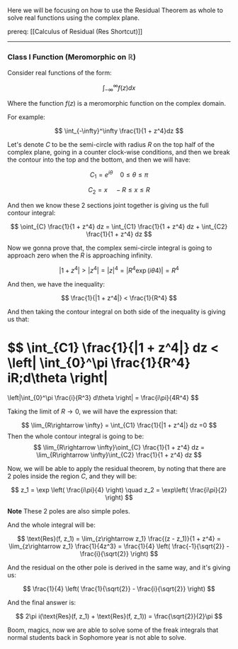
Here we will be focusing on how to use the Residual Theorem as whole to solve real functions using the complex plane. 

prereq: [[Calculus of Residual (Res Shortcut)]]

---

### Class I Function (Meromorphic on $\mathbb{R}$)

Consider real functions of the form:

$$
\int_{-\infty}^{\infty} f(z) dx 
$$

Where the function $f(z)$ is a meromorphic function on the complex domain. 

For example: 

$$
\int_{-\infty}^\infty \frac{1}{1 + z^4}dz
$$

Let's denote $C$ to be the semi-circle with radius $R$ on the top half of the complex plane, going in a counter clock-wise conditions, and then we break the contour into the top and the bottom, and then we will have: 

$$C_1 = e^{i\theta} \quad 0 \leq \theta \leq \pi$$

$$
C_2 = x \quad -R \leq x \leq R
$$

And then we know these 2 sections joint together is giving us the full contour integral:

$$
\oint_{C} \frac{1}{1 + z^4} dz = \int_{C1} \frac{1}{1 + z^4} dz  + \int_{C2} \frac{1}{1 + z^4} dz 
$$

Now we gonna prove that, the complex semi-circle integral is going to approach zero when the $R$ is approaching infinity. 

$$
|1 + z^4| > |z^4| = |z|^4 = |R^4\exp(i\theta 4)| = R^4
$$

And then, we have the inequality:

$$
\frac{1}{|1 + z^4|} < \frac{1}{R^4}
$$

And then taking the contour integral on both side of the inequality is giving us that:

$$
\int_{C1} \frac{1}{|1 + z^4|} dz < 
\left| 
\int_{0}^\pi \frac{1}{R^4} iR\;d\theta
\right|
=
\left|\int_{0}^\pi
\frac{i}{R^3} d\theta
\right| = \frac{i\pi}{4R^4}
$$

Taking the limit of $R \rightarrow 0$, we will have the expression that:

$$
\lim_{R\rightarrow \infty} = \int_{C1} \frac{1}{|1 + z^4|} dz =0
$$
Then the whole contour integral is going to be: 
$$
\lim_{R\rightarrow \infty}\oint_{C} \frac{1}{1 + z^4} dz = 
\lim_{R\rightarrow \infty}\int_{C2} \frac{1}{1 + z^4} dz 
$$

Now, we will be able to apply the residual theorem, by noting that there are 2 poles inside the region $C$, and they will be: 

$$
z_1 = \exp
\left(
\frac{i\pi}{4}
\right) 
\quad  
z_2 = 
\exp\left( 
\frac{i\pi}{2}
\right)
$$

**Note** These 2 poles are also simple poles. 

And the whole integral will be: 

$$
\text{Res}(f, z_1) = \lim_{z\rightarrow z_1}
\frac{(z - z_1)}{1 + z^4} =
\lim_{z\rightarrow z_1} \frac{1}{4z^3} = 
\frac{1}{4}
\left(
\frac{-1}{\sqrt{2}} - \frac{i}{\sqrt{2}}
\right)
$$

And the residual on the other pole is derived in the same way, and it's giving us: 

$$
\frac{1}{4}
\left(
\frac{1}{\sqrt{2}} - \frac{i}{\sqrt{2}}
\right)
$$

And the final answer is: 

$$
2\pi i(\text{Res}(f, z_1) + \text{Res}(f, z_1)) = \frac{\sqrt{2}}{2}\pi
$$

Boom, magics, now we are able to  solve some of the freak integrals that normal students back in Sophomore year is not able to solve. 

